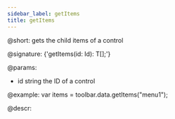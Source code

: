 ```yaml
---
sidebar_label: getItems
title: getItems
---          
```


@short: gets the child items of a control

@signature: {'getItems(id: Id): T[];'}

@params:
- id 		string		 the ID of a control

@example:
var items = toolbar.data.getItems("menu1");


@descr: